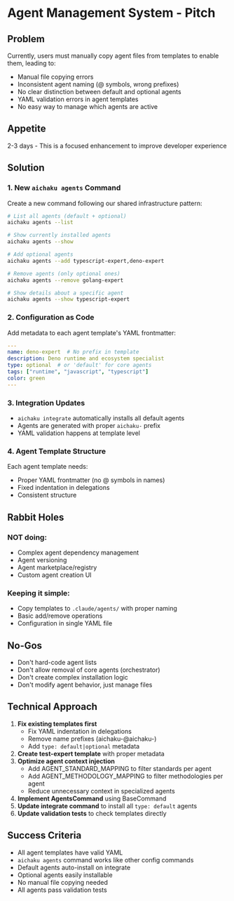 # Agent Management System - Pitch

## Problem

Currently, users must manually copy agent files from templates to enable them, leading to:

- Manual file copying errors
- Inconsistent agent naming (@ symbols, wrong prefixes)
- No clear distinction between default and optional agents
- YAML validation errors in agent templates
- No easy way to manage which agents are active

## Appetite

2-3 days - This is a focused enhancement to improve developer experience

## Solution

### 1. New `aichaku agents` Command

Create a new command following our shared infrastructure pattern:

```bash
# List all agents (default + optional)
aichaku agents --list

# Show currently installed agents
aichaku agents --show

# Add optional agents
aichaku agents --add typescript-expert,deno-expert

# Remove agents (only optional ones)
aichaku agents --remove golang-expert

# Show details about a specific agent
aichaku agents --show typescript-expert
```

### 2. Configuration as Code

Add metadata to each agent template's YAML frontmatter:

```yaml
---
name: deno-expert  # No prefix in template
description: Deno runtime and ecosystem specialist
type: optional  # or 'default' for core agents
tags: ["runtime", "javascript", "typescript"]
color: green
---
```

### 3. Integration Updates

- `aichaku integrate` automatically installs all default agents
- Agents are generated with proper `aichaku-` prefix
- YAML validation happens at template level

### 4. Agent Template Structure

Each agent template needs:

- Proper YAML frontmatter (no @ symbols in names)
- Fixed indentation in delegations
- Consistent structure

## Rabbit Holes

### NOT doing:

- Complex agent dependency management
- Agent versioning
- Agent marketplace/registry
- Custom agent creation UI

### Keeping it simple:

- Copy templates to `.claude/agents/` with proper naming
- Basic add/remove operations
- Configuration in single YAML file

## No-Gos

- Don't hard-code agent lists
- Don't allow removal of core agents (orchestrator)
- Don't create complex installation logic
- Don't modify agent behavior, just manage files

## Technical Approach

1. **Fix existing templates first**
   - Fix YAML indentation in delegations
   - Remove name prefixes (aichaku-@aichaku-)
   - Add `type: default|optional` metadata
2. **Create test-expert template** with proper metadata
3. **Optimize agent context injection**
   - Add AGENT_STANDARD_MAPPING to filter standards per agent
   - Add AGENT_METHODOLOGY_MAPPING to filter methodologies per agent
   - Reduce unnecessary context in specialized agents
4. **Implement AgentsCommand** using BaseCommand
5. **Update integrate command** to install all `type: default` agents
6. **Update validation tests** to check templates directly

## Success Criteria

- All agent templates have valid YAML
- `aichaku agents` command works like other config commands
- Default agents auto-install on integrate
- Optional agents easily installable
- No manual file copying needed
- All agents pass validation tests

